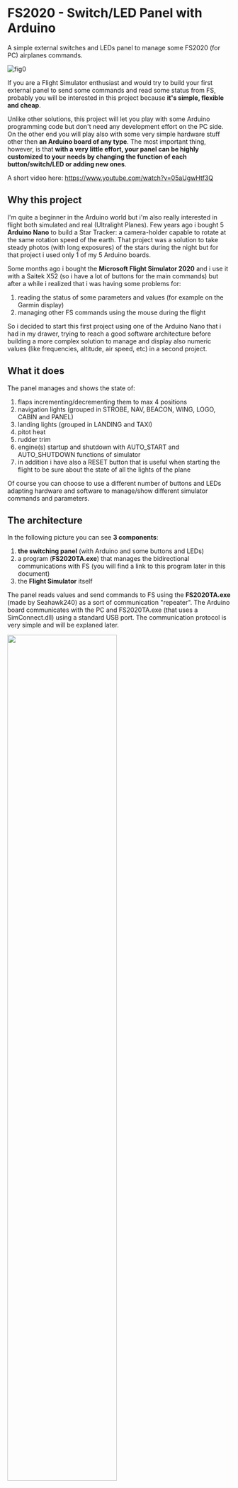 # FS2020 - Switch/LED Panel with Arduino
A simple external switches and LEDs panel to manage some FS2020 (for PC) airplanes commands.

![fig0](https://user-images.githubusercontent.com/94467184/142744166-63711825-c21c-4483-9d37-9ca438069cd0.jpg)


If you are a Flight Simulator enthusiast and would try to build your first external panel to send some commands and read some status from FS, probably you will be interested in this project because **it's simple, flexible and cheap**.

Unlike other solutions, this project will let you play with some Arduino programming code but don't need any development effort on the PC side. On the other end you will play also with some very simple hardware stuff other then **an Arduino board of any type**. The most important thing, however, is that **with a very little effort, your panel can be highly customized to your needs by changing the function of each button/switch/LED or adding new ones**. 

A short video here: https://www.youtube.com/watch?v=05aUgwHtf3Q

## **Why this project**
I'm quite a beginner in the Arduino world but i'm also really interested in flight both simulated and real (Ultralight Planes). Few years ago i bought 5 **Arduino Nano** to build a Star Tracker: a camera-holder capable to rotate at the same rotation speed of the earth. That project was a solution to take steady photos (with long exposures) of the stars during the night but for that project i used only 1 of my 5 Arduino boards.

Some months ago i bought the **Microsoft Flight Simulator 2020** and i use it with a Saitek X52 (so i have a lot of buttons for the main commands) but after a while i realized that i was having some problems for:
1. reading the status of some parameters and values (for example on the Garmin display)
2. managing other FS commands using the mouse during the flight 

So i decided to start this first project using one of the Arduino Nano that i had in my drawer, trying to reach a good software architecture before building a more complex solution to manage and display also numeric values (like frequencies, altitude, air speed, etc) in a second project.


## **What it does**
The panel manages and shows the state of:
1. flaps incrementing/decrementing them to max 4 positions
2. navigation lights (grouped in STROBE, NAV, BEACON, WING, LOGO, CABIN and PANEL)
3. landing lights (grouped in LANDING and TAXI)
4. pitot heat
5. rudder trim
6. engine(s) startup and shutdown with AUTO_START and AUTO_SHUTDOWN functions of simulator
7. in addition i have also a RESET button that is useful when starting the flight to be sure about the state of all the lights of the plane

Of course you can choose to use a different number of buttons and LEDs adapting hardware and software to manage/show different simulator commands and parameters.

## **The architecture**

In the following picture you can see **3 components**: 
1. **the switching panel** (with Arduino and some buttons and LEDs)
2. a program (**FS2020TA.exe**) that manages the bidirectional communications with FS (you will find a link to this program later in this document)
3. the **Flight Simulator** itself

The panel reads values and send commands to FS using the **FS2020TA.exe** (made by Seahawk240) as a sort of communication "repeater". The Arduino board communicates with the PC and FS2020TA.exe (that uses a SimConnect.dll) using a standard USB port. The communication protocol is very simple and will be explaned later.

<img src="https://user-images.githubusercontent.com/94467184/142736651-6c75b9a9-ad6f-494a-b993-45f7de33e24a.jpg" width="70%" height="70%">

## **What you need**
What you need is:
1. an ordinary Arduino board (not necessarily a Nano)
2. some switches and/or buttons
3. some LEDs and resistors 
4. one or more small breadboards 
5. a soldering iron
6. some small section wires to connect switches and LEDs to the Arduino board

![fig2](https://user-images.githubusercontent.com/94467184/142744891-d1c6cf09-d8b0-4657-97cb-fe291e369c9b.jpg)

Due to the small power consumption, **the panel is simply powered by the 5Vcc of the USB** connection and basically the only limit of the number of status LEDs and command buttons/switches is the number of I/O pin of the Arduino board you are using.

In my case i used **9 buttons/switches + 6 status LEDs**.
For the front panel i used a 15x8cm rectangle of a carbon fiber plate but you can use also a wood plate or anything else from about 1.5 to 3mm thick.

Optionally you can also use a little **5Vcc passive buzzer** (see the next picture) just as a "sound confirmation" of any button-press whenever you send a command to FS2020.

![fig4](https://user-images.githubusercontent.com/94467184/143272337-8f0b1c5f-56fa-4433-81ad-36c0374db240.jpg)

For the components you will find some links at the end of this document.

## **Input/Output connections**
Each Arduino pin can be configured as an Input or an Output by the program so all it's very flexible. Obviously every LED connection has to be an Output (any output pin produces a 5Vcc when in high level) and every button/switch an Input but in this last case the program have to configure it like an "INPUT_PULLUP" pin to avoid problems with random status reading.

In the following picture you can see how to connect a generic LED and a generic button/switch. Each button should be "normally opened" so it will "close the circuit" to the ground only when pressed.

![fig3](https://user-images.githubusercontent.com/94467184/142747592-85055ccf-bf22-468f-97f8-a19cade9ffb0.jpg)

### **About the resistor**  
To avoid a damage of the micro controller itself **DON'T CONNECT A LED DIRECTLY to the Arduino**, but **use a resistor to limit the current** flowing to the LED. **The resistor value depends on the LED brand and colour** (normally red ones need a lower value resistor than green ones) but you could start with a value of **1KOhm** and then change it to find the right value/light for your LED. If you have a tester you can also measure the current flowing into the LED considering that the maximum current on a output PIN of the Arduino cannot **never exceed 20mA**. If you cannot measure the current, just look at your LED's light and don't exceed with its brightness. 



## **The FS2020TA.exe**
Yes this is the software "bridge" to make a bi-directional communication between Arduino and FS2020. 
The program is free, was developed by **Matthias Schaaf** and can be dwonloaded from: https://github.com/Seahawk240/Microsoft-FS2020-To-Arduino

FS2020TA.exe (wich uses SimConnect.dll) is very simple and strong and the communication is made using standard **Serial** functions. To get informations from FS you have to make a sort of list within FS2020TA and then you will use **Serial.readStringUntil()** into the Arduino sketch. In the same way to send commands you simply have to use **Serial.print()**.

You can also find a video description here: https://www.youtube.com/watch?v=EVqY8KhdZI8 and for more informations, please read the official documentation from Matthias Schaaf.

About FS2020 variables, you can also find some useful info here: https://docs.flightsimulator.com/html/index.htm#t=Programming_Tools%2FSimVars%2FSimulation_Variables.htm

## **The communication protocol with FS2020TA**
The communications is made simply sending and receiving strings over the USB connection of the PC. 

### Reading values/parameters from FS
Every parameter is received as a string using "Serial.readStringUntil()" and the format is **"@ID/index=value$"** where '@', '/', '=' and '$' are markers to identify the 3 field "**ID**", "**index**" and "**value**". 
1. **ID** = idientifies each parameter
2. **index** = idientifies different objects having the same parameter. For example when ID=502 (NAV_ACTIVE_FREQUENCY), index=1 is for the frequency of NAV1 and index=2 is the same for NAV2. When there is only 1 object to identify, index=-1
3. **value** = is the value itself and can be interpreted as an integer, float, string, degree, boolean, etc depending of the kind of parameter

Of course depending on the "ID" value, the program has to manage "value" converting it from a string to a number if necessary.

In this project all we need are the following IDs:
```
/*************************************************************
              Parameter IDs from FS2020
 *************************************************************/
#define FLAPS_HANDLE_INDEX      247       // Flaps position (1...4)
#define LIGHT_NAV               468       // LIGHT NAV
#define LIGHT_LANDING           464       // LIGHT LANDING
#define LIGHT_STATES            474       // Light status mask
```

FS2020TA.exe sends continuously the above list of parameters ending each one with a '\n' (for example "@247/-1=2$\n" means that flaps are in second position).

Inside the main loop() of the sketch, the program calls **GetParamFromFS2020()** function that simply reads the next string until '\n' and stores "ID", "index" and "value" into 3 global variables. After that the program manage this parameter switching on/off a corresponding LED.

**Just few words about LIGHT_STATES**

LIGHT_STATES is a (unsigned int) binary mask using 10 bits showing the state of every light of the plane with the following meaning:
```
// --00 0000 0000 -> *********** ALL LIGHTS OFF *********** 
// --11 1111 1111 -> *********** ALL LIGHTS ON  *********** 
// --00 0000 0001 -> light NAV         -> group NAV
// --00 0000 0010 -> light BEACON      -> group NAV
// --00 0000 0100 -> light LANDING     -> group LAND
// --00 0000 1000 -> light TAXI        -> group LAND
// --00 0001 0000 -> light STROBE      -> group NAV 
// --00 0010 0000 -> light PANEL       -> group NAV 
// --00 0100 0000 -> light RECOGNITION -> group LAND (probably unuseful)
// --00 1000 0000 -> light WING        -> group NAV
// --01 0000 0000 -> light LOGO        -> group NAV
// --10 0000 0000 -> light CABIN       -> group NAV
```
In the program for simplicity i have collected the lights in **2 groups: NAV and LAND**. So for example, by pressing the "NAV" button, the following lights are switched on or off all together: NAV, BEACON, STROBE, PANEL, WING, LOGO, CABIN. 

### Sending commands to FS
To send a command to FS you have just to send a string using **Serial.print()** and this is the list of all the commands we need:
```
/*************************************************************
              Definition of commands to FS2020
 *************************************************************/
#define FLAPS_INCR            "@289/$"  // 
#define FLAPS_DECR            "@287/$"  // 
#define ENGINE_AUTO_SHUTDOWN  "@272/$"  //
#define ENGINE_AUTO_START     "@273/$"  //
#define PITOT_HEAT_ON         "@620/$"  //
#define PITOT_HEAT_OFF        "@619/$"  //
#define RUDDER_TRIM_LEFT      "@722/$"  //
#define RUDDER_TRIM_RIGHT     "@723/$"  //

// --------------- Lights ------------------
#define LANDING_LIGHTS_ON     "@464/$"  //
#define LANDING_LIGHTS_OFF    "@463/$"  //
#define STROBES_ON            "@787/$"  //
#define STROBES_OFF           "@786/$"  //
#define PANEL_LIGHTS_ON       "@611/$"  //
#define PANEL_LIGHTS_OFF      "@610/$"  //

#define TOGGLE_BEACON_LIGHTS  "@854/$"  // 
#define TOGGLE_LOGO_LIGHTS    "@884/$"  // 
#define TOGGLE_NAV_LIGHTS     "@889/$"  // 
#define TOGGLE_WING_LIGHTS    "@918/$"  // 
#define TOGGLE_TAXI_LIGHTS    "@910/$"  // 
#define TOGGLE_CABIN_LIGHTS   "@855/$"  // 
```

## **Define of I/O pins**
Just to give you a bit more informations, i will show you wich pin i use in my project, but if you want change your Arduino board or for some other reasons you want to change your pins you will just change their "defines" accordingly.

```
/*************************************************************
            Buttons and switches input pins
 *************************************************************/
#define IN_ENGINE_START       2
#define IN_ENGINE_STOP        3
#define IN_FLAPS_DEC          4
#define IN_FLAPS_INC          5
#define IN_PITOT_HEAT         6   // Switch 
#define IN_LIGHTS_NAV         7
#define IN_LIGHTS_LAND        8
#define IN_RUDDER_TRIM_RIGHT  10
#define IN_RUDDER_TRIM_LEFT   11

/*************************************************************
                     LEDs output pins
 *************************************************************/
#define OUT_LIGHTS_LAND       A0
#define OUT_LIGHTS_NAV        A1
#define OUT_FLAPS_1           A5 
#define OUT_FLAPS_2           A4
#define OUT_FLAPS_3           A3
#define OUT_FLAPS_4           A2

// ************** Optional buzzer on PIN 9 ****************
// To activate it uncomment the following line
//#define BUZZER_CONNECTED
#define BUZZER_PIN            9 // Pin 9 for the buzzer
```

## **Where to buy components**
1. Arduino Nano - https://www.amazon.it/gp/product/B01FRZW24O/ref=ppx_yo_dt_b_asin_title_o06_s00?ie=UTF8&psc=1
2. Buttons - https://www.amazon.it/gp/product/B082DBBPGC/ref=ppx_yo_dt_b_asin_title_o08_s00?ie=UTF8&psc=1
3. Breadboards - https://www.amazon.it/gp/product/B073WR78M6/ref=ppx_yo_dt_b_asin_title_o08_s00?ie=UTF8&psc=1
4. LEDs - https://www.amazon.it/gp/product/B06X3VT6TD/ref=ppx_yo_dt_b_asin_title_o00_s00?ie=UTF8&psc=1
5. Wires - https://www.amazon.it/gp/product/B074P726ZR/ref=ppx_yo_dt_b_asin_title_o05_s00?ie=UTF8&psc=1


